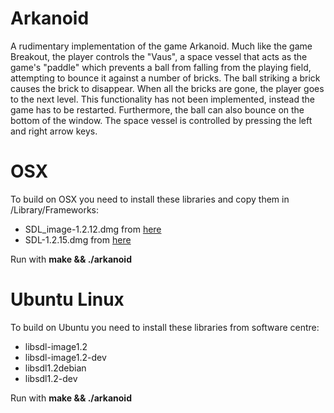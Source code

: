 Arkanoid
========

A rudimentary implementation of the game Arkanoid.
Much like the game Breakout, the player controls the "Vaus", a space vessel that acts as the game's "paddle" which prevents a ball from falling from the playing field, attempting to bounce it against a number of bricks. The ball striking a brick causes the brick to disappear. When all the bricks are gone, the player goes to the next level. This functionality has not been implemented, instead the game has to be restarted. Furthermore, the ball can also bounce on the bottom of the window. The space vessel is controlled by pressing the left and right arrow keys.

OSX
========

To build on OSX you need to install these libraries and copy them in /Library/Frameworks:

- SDL\_image-1.2.12.dmg from [here](http://www.libsdl.org/projects/SDL_image)
- SDL-1.2.15.dmg from [here](http://www.libsdl.org/download-1.2.php)

Run with **make && ./arkanoid**

Ubuntu Linux
========

To build on Ubuntu you need to install these libraries from software centre:

- libsdl-image1.2
- libsdl-image1.2-dev
- libsdl1.2debian
- libsdl1.2-dev

Run with **make && ./arkanoid**